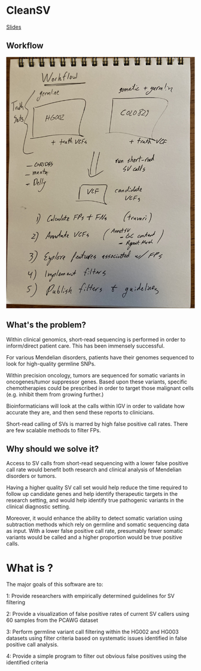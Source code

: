 # CleanSV

[Slides](https://github.com/collaborativebioinformatics/CleanSV/blob/main/SV_filter_12Oct2020.pdf)

## Workflow

<p align="center">
  <img src="workflow_diagram.jpg">
</p>


## What's the problem?

Within clinical genomics, short-read sequencing is performed in order to inform/direct patient care. This has been immensely successful. 

For various Mendelian disorders, patients have their genomes sequenced to look for high-quality germline SNPs. 

Within precision oncology, tumors are sequenced for somatic variants in oncogenes/tumor suppressor genes. Based upon these variants, specific chemotherapies could be prescribed in order to target those malignant cells (e.g. inhibit them from growing further.)

Bioinformaticians will look at the calls within IGV in order to validate how accurate they are, and then send these reports to clinicians. 

Short-read calling of SVs is marred by high false positive call rates. There are few scalable methods to filter FPs. 

## Why should we solve it?

Access to SV calls from short-read sequencing with a lower false positive call rate would benefit both research and clinical analysis of Mendelian disorders or tumors. 

Having a higher quality SV call set would help reduce the time required to follow up candidate genes and help identify therapeutic targets in the research setting, and would help identify true pathogenic variants in the clinical diagnostic setting. 

Moreover, it would enhance the ability to detect somatic variation using subtraction methods which rely on germline and somatic sequencing data as input. With a lower false positive call rate, presumably fewer somatic variants would be called and a higher proportion would be true positive calls. 

# What is <this software>?

The major goals of this software are to: 

1: Provide researchers with empirically determined guidelines for SV filtering

2: Provide a visualization of false positive rates of current SV callers using 60 samples from the PCAWG dataset

3: Perform germline variant call filtering within the HG002 and HG003 datasets using filter criteria based on systematic issues identified in false positive call analysis. 

4: Provide a simple program to filter out obvious false positives using the identified criteria


